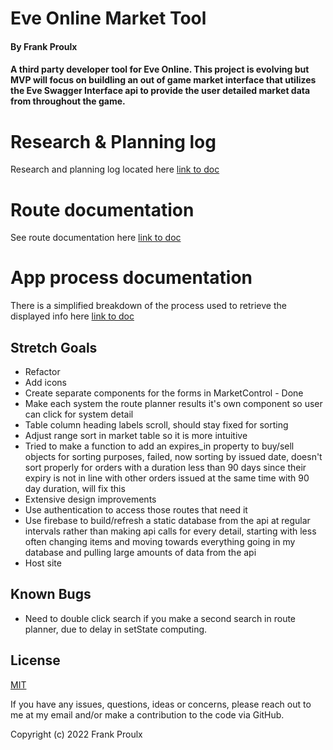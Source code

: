 # Eve Online Market Tool

#### By Frank Proulx

#### A third party developer tool for Eve Online. This project is evolving but MVP will focus on buildling an out of game market interface that utilizes the Eve Swagger Interface api to provide the user detailed market data from throughout the game.

# Research & Planning log

Research and planning log located here [link to doc](https://github.com/Frank-Proulx/capstone-eve-api-tool/blob/main/research-log.md)

# Route documentation

See route documentation here [link to doc](https://github.com/Frank-Proulx/capstone-eve-api-tool/blob/main/route-documentation.md)

# App process documentation

There is a simplified breakdown of the process used to retrieve the displayed info here [link to doc](https://github.com/Frank-Proulx/capstone-eve-api-tool/blob/main/api-process.md)

## Stretch Goals

* Refactor
* Add icons
* Create separate components for the forms in MarketControl - Done
* Make each system the route planner results it's own component so user can click for system detail
* Table column heading labels scroll, should stay fixed for sorting
* Adjust range sort in market table so it is more intuitive
* Tried to make a function to add an expires_in property to buy/sell objects for sorting purposes, failed, now sorting by issued date, doesn't sort properly for orders with a duration less than 90 days since their expiry is not in line with other orders issued at the same time with 90 day duration, will fix this
* Extensive design improvements
* Use authentication to access those routes that need it
* Use firebase to build/refresh a static database from the api at regular intervals rather than making api calls for every detail, starting with less often changing items and moving towards everything going in my database and pulling large amounts of data from the api
* Host site

## Known Bugs

* Need to double click search if you make a second search in route planner, due to delay in setState computing.

## License

[MIT](https://opensource.org/licenses/MIT)

If you have any issues, questions, ideas or concerns, please reach out to me at my email and/or make a contribution to the code via GitHub.

Copyright (c) 2022 Frank Proulx